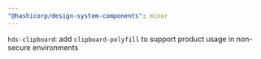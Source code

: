 ```yaml
---
"@hashicorp/design-system-components": minor
---
```


`hds-clipboard`: add `clipboard-polyfill` to support product usage in non-secure environments

